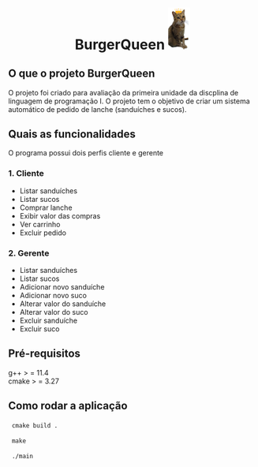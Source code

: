 # <p align = "center"> BurgerQueen  <img src = ".logo/rainha.png" width = "45" >


## O que o projeto BurgerQueen
O projeto foi criado para avaliação da primeira unidade da discplina de linguagem de programação I. O projeto tem o objetivo de criar um sistema automático de pedido de lanche (sanduíches e sucos).


## Quais as funcionalidades
O programa possui dois perfis cliente e gerente
<br>
### 1. Cliente
- Listar sanduíches 
- Listar sucos
- Comprar lanche
- Exibir valor das compras
- Ver carrinho
- Excluir pedido
### 2. Gerente
- Listar sanduíches
- Listar sucos
- Adicionar novo sanduíche
- Adicionar novo suco
- Alterar valor do sanduíche
- Alterar valor do suco
- Excluir sanduíche
- Excluir suco

## Pré-requisitos
g++   > = 11.4 <br>
cmake > = 3.27

## Como rodar a aplicação
``` cmake build .``` <br>

``` make``` <br>

``` ./main``` <br>


 


